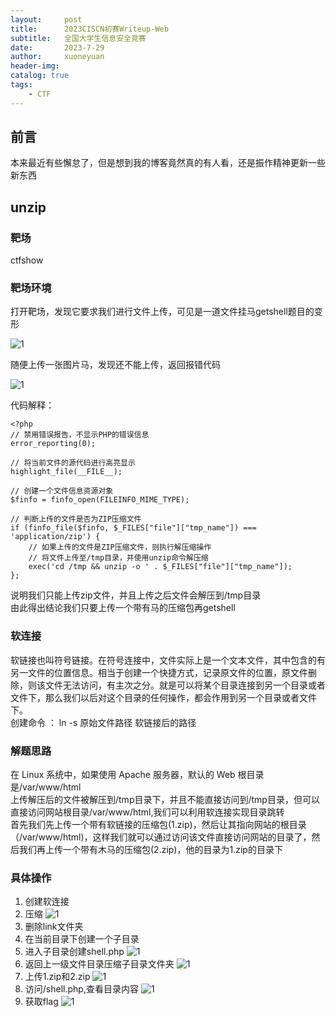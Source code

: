 ```yaml
---
layout:     post
title:      2023CISCN初赛Writeup-Web
subtitle:   全国大学生信息安全竞赛
date:       2023-7-29
author:     xuoneyuan
header-img: 
catalog: true
tags:
    - CTF
---
```

## 前言
本来最近有些懈怠了，但是想到我的博客竟然真的有人看，还是振作精神更新一些新东西
## unzip
### 靶场
ctfshow
### 靶场环境
打开靶场，发现它要求我们进行文件上传，可见是一道文件挂马getshell题目的变形

![1]({{site.baseurl}}/img-post/c-1.png)

随便上传一张图片马，发现还不能上传，返回报错代码

![1]({{site.baseurl}}/img-post/c-2.png)

代码解释：
~~~
<?php
// 禁用错误报告，不显示PHP的错误信息
error_reporting(0);

// 将当前文件的源代码进行高亮显示
highlight_file(__FILE__);

// 创建一个文件信息资源对象
$finfo = finfo_open(FILEINFO_MIME_TYPE);

// 判断上传的文件是否为ZIP压缩文件
if (finfo_file($finfo, $_FILES["file"]["tmp_name"]) === 'application/zip') {
    // 如果上传的文件是ZIP压缩文件，则执行解压缩操作
    // 将文件上传至/tmp目录，并使用unzip命令解压缩
    exec('cd /tmp && unzip -o ' . $_FILES["file"]["tmp_name"]);
};
~~~
说明我们只能上传zip文件，并且上传之后文件会解压到/tmp目录\
由此得出结论我们只要上传一个带有马的压缩包再getshell
### 软连接
软链接也叫符号链接。在符号连接中，文件实际上是一个文本文件，其中包含的有另一文件的位置信息。相当于创建一个快捷方式，记录原文件的位置，原文件删除，则该文件无法访问，有主次之分。就是可以将某个目录连接到另一个目录或者文件下，那么我们以后对这个目录的任何操作，都会作用到另一个目录或者文件下。\
创建命令 ：  ln -s 原始文件路径 软链接后的路径

### 解题思路
在 Linux 系统中，如果使用 Apache 服务器，默认的 Web 根目录是/var/www/html\
上传解压后的文件被解压到/tmp目录下，并且不能直接访问到/tmp目录，但可以直接访问网站根目录/var/www/html,我们可以利用软连接实现目录跳转\
首先我们先上传一个带有软链接的压缩包(1.zip)，然后让其指向网站的根目录（/var/www/html)，这样我们就可以通过访问该文件直接访问网站的目录了，然后我们再上传一个带有木马的压缩包(2.zip)，他的目录为1.zip的目录下

### 具体操作
1. 创建软连接
2. 压缩
![1]({{site.baseurl}}/img-post/c-6.png)
3. 删除link文件夹
4. 在当前目录下创建一个子目录
5. 进入子目录创建shell.php
![1]({{site.baseurl}}/img-post/c-7.png)
6. 返回上一级文件目录压缩子目录文件夹
![1]({{site.baseurl}}/img-post/c-8.png)
7. 上传1.zip和2.zip
![1]({{site.baseurl}}/img-post/c-3.png)
8. 访问/shell.php,查看目录内容
![1]({{site.baseurl}}/img-post/c-4.png)
9. 获取flag
![1]({{site.baseurl}}/img-post/c-5.png)
